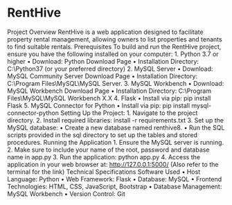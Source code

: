# RentHive
Project Overview
RentHive is a web application designed to facilitate property rental management, allowing owners to list properties and tenants to find suitable rentals.
Prerequisites
To build and run the RentHive project, ensure you have the following installed on your computer:
1.
Python 3.7 or higher
•
Download: Python Download Page
•
Installation Directory: C:\Python37 (or your preferred directory)
2.
MySQL Server
•
Download: MySQL Community Server Download Page
•
Installation Directory: C:\Program Files\MySQL\MySQL Server.
3.
MySQL Workbench
•
Download: MySQL Workbench Download Page
•
Installation Directory: C:\Program Files\MySQL\MySQL Workbench X.X
4.
Flask
•
Install via pip: pip install Flask
5.
MySQL Connector for Python
•
Install via pip: pip install mysql-connector-python
Setting Up the Project:
1.
Navigate to the project directory.
2.
Install required libraries: install -r requirements.txt
3.
Set up the MySQL database:
•
Create a new database named renthive8.
•
Run the SQL scripts provided in the sql directory to set up the tables and stored procedures.
Running the Application
1.
Ensure the MySQL server is running.
2.
Make sure to include your name of the root, password and database name in app.py
3.
Run the application: python app.py
4.
Access the application in your web browser at: http://127.0.0.1:5000/ (Also refer to the terminal for the link)
Technical Specifications
Software Used
•
Host Language: Python
•
Web Framework: Flask
•
Database: MySQL
•
Frontend Technologies: HTML, CSS, JavaScript, Bootstrap
•
Database Management: MySQL Workbench
•
Version Control: Git
